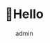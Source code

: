 ---
# An instance of the About widget.
# Documentation: https://docs.hugoblox.com/page-builder/
widget: about

# Activate this widget? true/false
active: true

# This file represents a page section.
headless: true

# Order that this section appears on the page.
weight: 10

title: 👋Hello

# Choose the user profile to display
# This should be the username (folder name) of a profile in your `content/authors/` folder.
# See https://docs.hugoblox.com/get-started/#introduce-yourself
author: admin

banner:
  caption: ""
  image: "about.jpg"

---